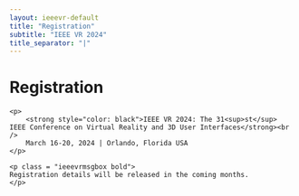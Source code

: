 ```yaml
---
layout: ieeevr-default
title: "Registration"
subtitle: "IEEE VR 2024"
title_separator: "|"
---
```

<script type="text/javascript">
    $(document).ready(function(){
		var email = ""; 
		var domain = "ieeevr.org"; 

		email = "register2024"; 		
		register.innerHTML  = "<span class='text-nowrap'><a href=javascript:location='" + "mail" + "to:" + email + "@" + domain + "'><i class='fas fa-fw fa-envelope-square emailIconSm' style=''></i><i class='emailTextSm'>" + email + "@" + domain + "</a></i></span>";       
	});
</script>
<!-- Style Sheet for table-->
<link rel="stylesheet" href="{{ '/assets/css/tableStyles.css' | relative_url }}">
<div>
	<h1 id="registration">Registration  <div class="floatRight"><span id="register"></span></div></h1>

	<p>
		<strong style="color: black">IEEE VR 2024: The 31<sup>st</sup> IEEE Conference on Virtual Reality and 3D User Interfaces</strong><br /> 
		March 16-20, 2024 | Orlando, Florida USA
	</p>

	<p class = "ieeevrmsgbox bold">
	Registration details will be released in the coming months.
	</p>
</div>
